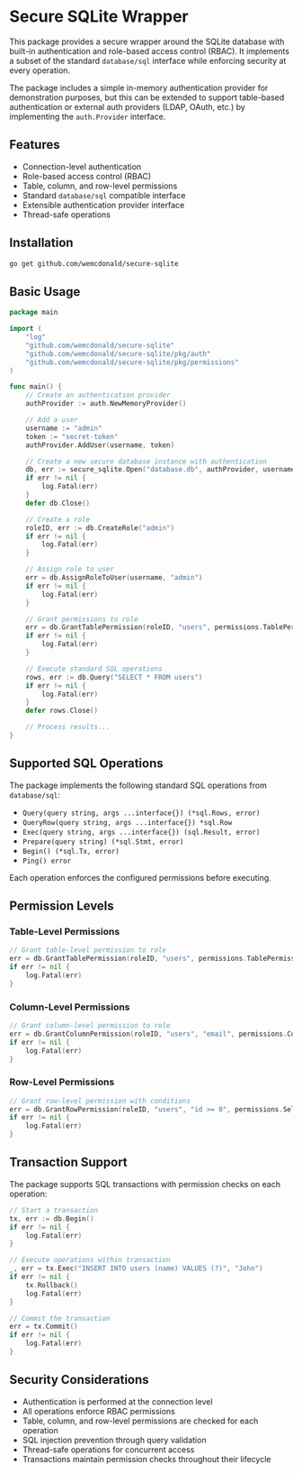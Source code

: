 # Secure SQLite Wrapper

This package provides a secure wrapper around the SQLite database with built-in authentication and role-based access control (RBAC). It implements a subset of the standard `database/sql` interface while enforcing security at every operation.

The package includes a simple in-memory authentication provider for demonstration purposes, but this can be extended to support table-based authentication or external auth providers (LDAP, OAuth, etc.) by implementing the `auth.Provider` interface.

## Features

- Connection-level authentication
- Role-based access control (RBAC)
- Table, column, and row-level permissions
- Standard `database/sql` compatible interface
- Extensible authentication provider interface
- Thread-safe operations

## Installation

```bash
go get github.com/wemcdonald/secure-sqlite
```

## Basic Usage

```go
package main

import (
    "log"
    "github.com/wemcdonald/secure-sqlite"
    "github.com/wemcdonald/secure-sqlite/pkg/auth"
    "github.com/wemcdonald/secure-sqlite/pkg/permissions"
)

func main() {
    // Create an authentication provider
    authProvider := auth.NewMemoryProvider()

    // Add a user
    username := "admin"
    token := "secret-token"
    authProvider.AddUser(username, token)

    // Create a new secure database instance with authentication
    db, err := secure_sqlite.Open("database.db", authProvider, username, token)
    if err != nil {
        log.Fatal(err)
    }
    defer db.Close()

    // Create a role
    roleID, err := db.CreateRole("admin")
    if err != nil {
        log.Fatal(err)
    }

    // Assign role to user
    err = db.AssignRoleToUser(username, "admin")
    if err != nil {
        log.Fatal(err)
    }

    // Grant permissions to role
    err = db.GrantTablePermission(roleID, "users", permissions.TablePermission)
    if err != nil {
        log.Fatal(err)
    }

    // Execute standard SQL operations
    rows, err := db.Query("SELECT * FROM users")
    if err != nil {
        log.Fatal(err)
    }
    defer rows.Close()

    // Process results...
}
```

## Supported SQL Operations

The package implements the following standard SQL operations from `database/sql`:

- `Query(query string, args ...interface{}) (*sql.Rows, error)`
- `QueryRow(query string, args ...interface{}) *sql.Row`
- `Exec(query string, args ...interface{}) (sql.Result, error)`
- `Prepare(query string) (*sql.Stmt, error)`
- `Begin() (*sql.Tx, error)`
- `Ping() error`

Each operation enforces the configured permissions before executing.

## Permission Levels

### Table-Level Permissions

```go
// Grant table-level permission to role
err = db.GrantTablePermission(roleID, "users", permissions.TablePermission)
if err != nil {
    log.Fatal(err)
}
```

### Column-Level Permissions

```go
// Grant column-level permission to role
err = db.GrantColumnPermission(roleID, "users", "email", permissions.ColumnPermission)
if err != nil {
    log.Fatal(err)
}
```

### Row-Level Permissions

```go
// Grant row-level permission with conditions
err = db.GrantRowPermission(roleID, "users", "id >= 0", permissions.Select)
if err != nil {
    log.Fatal(err)
}
```

## Transaction Support

The package supports SQL transactions with permission checks on each operation:

```go
// Start a transaction
tx, err := db.Begin()
if err != nil {
    log.Fatal(err)
}

// Execute operations within transaction
_, err = tx.Exec("INSERT INTO users (name) VALUES (?)", "John")
if err != nil {
    tx.Rollback()
    log.Fatal(err)
}

// Commit the transaction
err = tx.Commit()
if err != nil {
    log.Fatal(err)
}
```

## Security Considerations

- Authentication is performed at the connection level
- All operations enforce RBAC permissions
- Table, column, and row-level permissions are checked for each operation
- SQL injection prevention through query validation
- Thread-safe operations for concurrent access
- Transactions maintain permission checks throughout their lifecycle
